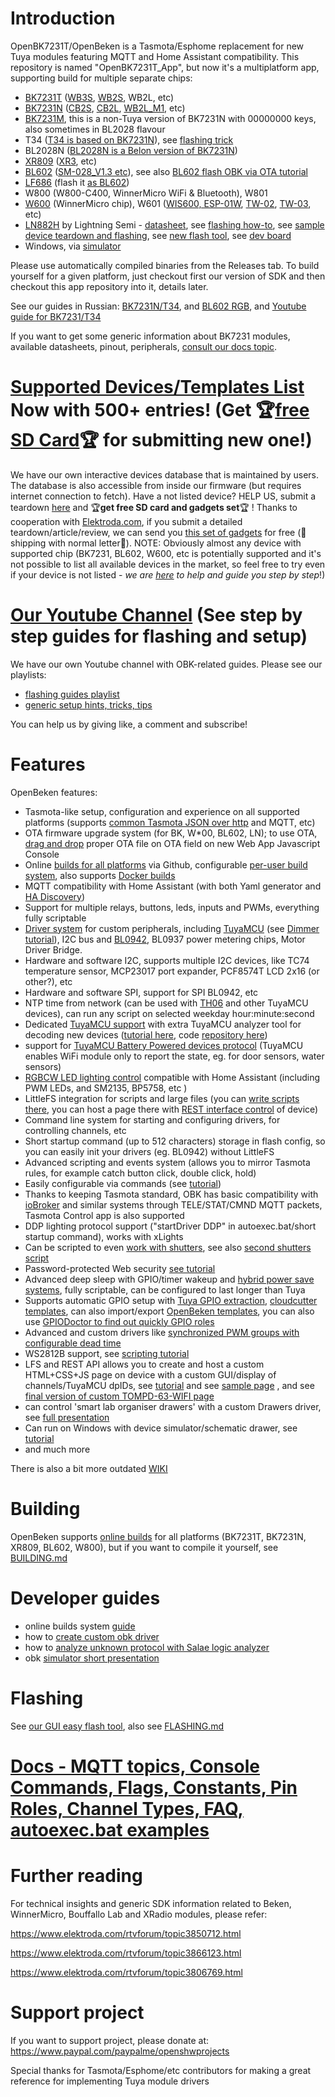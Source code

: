 # Introduction

OpenBK7231T/OpenBeken is a Tasmota/Esphome replacement for new Tuya modules featuring MQTT and Home Assistant compatibility.
This repository is named "OpenBK7231T_App", but now it's a multiplatform app, supporting build for multiple separate chips:
- [BK7231T](https://www.elektroda.com/rtvforum/topic3951016.html) ([WB3S](https://developer.tuya.com/en/docs/iot/wb3s-module-datasheet?id=K9dx20n6hz5n4), [WB2S](https://developer.tuya.com/en/docs/iot/wb2s-module-datasheet?id=K9ghecl7kc479), WB2L, etc)
- [BK7231N](https://www.elektroda.com/rtvforum/topic3951016.html) ([CB2S](https://developer.tuya.com/en/docs/iot/cb2s-module-datasheet?id=Kafgfsa2aaypq), [CB2L](https://developer.tuya.com/en/docs/iot/cb2l-module-datasheet?id=Kai2eku1m3pyl), [WB2L_M1](https://www.elektroda.com/rtvforum/topic3903356.html), etc)
- [BK7231M](https://www.elektroda.com/rtvforum/topic4058227.html), this is a non-Tuya version of BK7231N with 00000000 keys, also sometimes in BL2028 flavour
- T34 ([T34 is based on BK7231N](https://developer.tuya.com/en/docs/iot/t34-module-datasheet?id=Ka0l4h5zvg6j8)), see [flashing trick](https://www.elektroda.com/rtvforum/topic4036975.html)
- BL2028N ([BL2028N is a Belon version of BK7231N](https://www.elektroda.com/rtvforum/viewtopic.php?p=20262533#20262533))
- [XR809](https://www.elektroda.com/rtvforum/topic3806769.html) ([XR3](https://developer.tuya.com/en/docs/iot/xr3-datasheet?id=K98s9168qi49g), etc)
- [BL602](https://www.elektroda.com/rtvforum/topic3889041.html) ([SM-028_V1.3 etc](https://www.elektroda.com/rtvforum/topic3945435.html)), see also [BL602 flash OBK via OTA tutorial](https://www.elektroda.com/rtvforum/topic4050297.html)
- [LF686](https://www.leapfive.com/wp-content/uploads/2020/09/LF686-Datasheet.pdf) (flash it [as BL602](https://www.elektroda.com/rtvforum/topic4024917.html))
- W800 (W800-C400, WinnerMicro WiFi & Bluetooth), W801
- [W600](https://www.elektroda.com/rtvforum/viewtopic.php?p=20252619#20252619) (WinnerMicro chip), W601 ([WIS600, ESP-01W](https://www.elektroda.com/rtvforum/topic3950611.html), [TW-02](https://www.elektroda.com/rtvforum/viewtopic.php?p=20239610#20239610), [TW-03](https://www.elektroda.com/rtvforum/topic3929601.html), etc)
- [LN882H](https://www.elektroda.com/rtvforum/topic4027545.html) by Lightning Semi - [datasheet](https://www.elektroda.com/rtvforum/topic4027545.html), see [flashing how-to](https://www.elektroda.com/rtvforum/topic4028087.html), see [sample device teardown and flashing](https://www.elektroda.com/rtvforum/topic4032240.html), see [new flash tool](https://www.elektroda.com/rtvforum/topic4045532.html), see [dev board](https://www.elektroda.com/rtvforum/topic4050274.html)
- Windows, via [simulator](https://www.elektroda.com/rtvforum/topic4046056.html)

Please use automatically compiled binaries from the Releases tab. To build yourself for a given platform, just checkout first our version of SDK and then checkout this app repository into it, details later.

See our guides in Russian: [BK7231N/T34](https://www.v-elite.ru/t34), and [BL602 RGB](https://www.v-elite.ru/bl602rgb), and [Youtube guide for BK7231/T34](https://www.youtube.com/watch?v=BnmSWZchK-E)

If you want to get some generic information about BK7231 modules, available datasheets, pinout, peripherals, [consult our docs topic](https://www.elektroda.com/rtvforum/topic3951016.html).


# [Supported Devices/Templates List](https://openbekeniot.github.io/webapp/devicesList.html) Now with 500+ entries! (Get 🏆[free SD Card](https://www.elektroda.com/rtvforum/topic3950844.html)🏆 for submitting new one!)
We have our own interactive devices database that is maintained by users.
The database is also accessible from inside our firmware (but requires internet connection to fetch).
Have a not listed device? HELP US, submit a teardown [here](https://www.elektroda.com/rtvforum/posting.php?mode=newtopic&f=51) and 🏆**get free SD card and gadgets set**🏆 ! Thanks to cooperation with [Elektroda.com](https://www.elektroda.com/), if you submit a detailed teardown/article/review, we can send you [this set of gadgets](https://obrazki.elektroda.pl/1470574200_1670833596.jpg) for free (🚚shipping with normal letter🚚).
NOTE: Obviously almost any device with supported chip (BK7231, BL602, W600, etc is potentially supported and it's not possible to list all available devices in the market, so feel free to try even if your device is not listed - *we are [here](https://www.elektroda.com/rtvforum/forum390.html) to help and guide you step by step*!)

# [Our Youtube Channel](https://www.youtube.com/@elektrodacom) (See step by step guides for flashing and setup)
We have our own Youtube channel with OBK-related  guides. Please see our playlists:
- [flashing guides playlist](https://www.youtube.com/playlist?list=PLzbXEc2ebpH0CZDbczAXT94BuSGrd_GoM)
- [generic setup hints, tricks, tips](https://www.youtube.com/playlist?list=PLzbXEc2ebpH0I8m_Cfbqv1MTlQuBKYvlx)

You can help us by giving like, a comment and subscribe!

# Features

OpenBeken features:
- Tasmota-like setup, configuration and experience on all supported platforms (supports [common Tasmota JSON over http](https://www.youtube.com/watch?v=OhdkEJ-SuTU) and MQTT, etc)
- OTA firmware upgrade system (for BK, W*00, BL602, LN); to use OTA, [drag and drop](https://www.youtube.com/watch?v=OPcppowaxaA) proper OTA file on OTA field on new Web App Javascript Console
- Online [builds for all platforms](https://github.com/openshwprojects/OpenBK7231T_App/releases) via Github, configurable [per-user build system](https://www.elektroda.com/rtvforum/topic4033833.html), also supports [Docker builds](https://github.com/openshwprojects/OpenBK7231T_App/tree/main/docker)
- MQTT compatibility with Home Assistant (with both Yaml generator and [HA Discovery](https://youtu.be/pkcspey25V4)) 
- Support for multiple relays, buttons, leds, inputs and PWMs, everything fully scriptable
- [Driver system](https://github.com/openshwprojects/OpenBK7231T_App/blob/main/docs/drivers.md) for custom peripherals, including [TuyaMCU](https://www.elektroda.com/rtvforum/topic4038151.html) (see [Dimmer tutorial](https://www.elektroda.com/rtvforum/topic3898502.html)), I2C bus and [BL0942](https://www.elektroda.com/rtvforum/topic3887748.html), BL0937 power metering chips, Motor Driver Bridge.
- Hardware and software I2C, supports multiple I2C devices, like TC74 temperature sensor, MCP23017 port expander, PCF8574T LCD 2x16 (or other?), etc
- Hardware and software SPI, support for SPI BL0942, etc
- NTP time from network (can be used with [TH06](https://www.elektroda.com/rtvforum/topic3942730.html) and other TuyaMCU devices), can run any script on selected weekday hour:minute:second
- Dedicated [TuyaMCU support](https://www.elektroda.com/rtvforum/topic4038151.html) with extra TuyaMCU analyzer tool for decoding new devices ([tutorial here](https://www.elektroda.com/rtvforum/topic3970199.html), code [repository here](https://github.com/openshwprojects/TuyaMCUAnalyzer))
- support for [TuyaMCU Battery Powered devices protocol](https://www.elektroda.com/rtvforum/topic3914412.html) (TuyaMCU enables WiFi module only to report the state, eg. for door sensors, water sensors)
- [RGBCW LED lighting control](https://www.youtube.com/watch?v=YQdR7r6lXRY) compatible with Home Assistant (including PWM LEDs, and SM2135, BP5758, etc )
- LittleFS integration for scripts and large files (you can [write scripts there](https://www.youtube.com/watch?v=kXi8S12tmC8), you can host a page there with [REST interface control](https://www.elektroda.com/rtvforum/topic3971355.html) of device)
- Command line system for starting and configuring drivers, for controlling channels, etc
- Short startup command (up to 512 characters) storage in flash config, so you can easily init your drivers (eg. BL0942) without LittleFS
- Advanced scripting and events system (allows you to mirror Tasmota rules, for example catch button click, double click, hold)
- Easily configurable via commands (see [tutorial](https://www.elektroda.com/rtvforum/topic3947241.html))
- Thanks to keeping Tasmota standard, OBK has basic compatibility with [ioBroker](https://www.youtube.com/watch?v=x4p3JHXbK1E&ab_channel=Elektrodacom) and similar systems through TELE/STAT/CMND MQTT packets, Tasmota Control app is also supported
- DDP lighting protocol support ("startDriver DDP" in autoexec.bat/short startup command), works with xLights
- Can be scripted to even [work with shutters](https://www.elektroda.com/rtvforum/topic3972935.html), see also [second shutters script](https://www.elektroda.com/rtvforum/viewtopic.php?p=20910126#20910126)
- Password-protected Web security [see tutorial](https://www.elektroda.com/rtvforum/topic4021160.html)
- Advanced deep sleep with GPIO/timer wakeup and [hybrid power save systems](https://youtu.be/eupL16eB7BA), fully scriptable, can be configured to last longer than Tuya
- Supports automatic GPIO setup with [Tuya GPIO extraction](https://www.youtube.com/watch?v=WunlqIMAdgw), [cloudcutter templates](https://www.elektroda.com/rtvforum/topic3973669.html), can also import/export [OpenBeken templates](https://openbekeniot.github.io/webapp/devicesList.html), you can also use [GPIODoctor to find out quickly GPIO roles](https://www.elektroda.com/rtvforum/topic3976371.html)
- Advanced and custom drivers like [synchronized PWM groups with configurable dead time](https://www.elektroda.com/rtvforum/topic4025665.html)
- WS2812B support, see [scripting tutorial](https://www.elektroda.com/rtvforum/topic4036716.html)
- LFS and REST API allows you to create and host a custom HTML+CSS+JS page on device with a custom GUI/display of channels/TuyaMCU dpIDs, see [tutorial](https://www.elektroda.com/rtvforum/topic3971355.html) and see [sample page](https://www.elektroda.com/rtvforum/viewtopic.php?p=20932186#20932186) , and see [final version of custom TOMPD-63-WIFI page](https://www.elektroda.com/rtvforum/topic4040354.html)
- can control 'smart lab organiser drawers' with a custom Drawers driver, see [full presentation](https://www.elektroda.com/rtvforum/topic4054134.html)
- Can run on Windows with device simulator/schematic drawer, see [tutorial](https://www.elektroda.com/rtvforum/topic4046056.html)
- and much more

There is also a bit more outdated [WIKI](https://github.com/openshwprojects/OpenBK7231T_App/wiki/Wiki-Home)

# Building

OpenBeken supports [online builds](https://www.elektroda.com/rtvforum/viewtopic.php?p=20946719#20946719) for all platforms (BK7231T, BK7231N, XR809, BL602, W800), but if you want to compile it yourself, see  [BUILDING.md](https://github.com/openshwprojects/OpenBK7231T_App/blob/main/BUILDING.md)

# Developer guides
- online builds system [guide](https://www.elektroda.com/rtvforum/viewtopic.php?p=20946719#20946719)
- how to [create custom obk driver](https://www.elektroda.com/rtvforum/topic4056286.html)
- how to [analyze unknown protocol with Salae logic analyzer](https://www.elektroda.com/rtvforum/topic4035491.html)
- obk [simulator short presentation](https://www.elektroda.com/rtvforum/topic4046056.html)

# Flashing

See [our GUI easy flash tool](https://github.com/openshwprojects/BK7231GUIFlashTool), also see [FLASHING.md](https://github.com/openshwprojects/OpenBK7231T_App/blob/main/FLASHING.md)
 
# [Docs - MQTT topics, Console Commands, Flags, Constants, Pin Roles, Channel Types, FAQ, autoexec.bat examples](https://github.com/openshwprojects/OpenBK7231T_App/blob/main/docs)
   
# Further reading
  
For technical insights and generic SDK information related to Beken, WinnerMicro, Bouffallo Lab and XRadio modules, please refer:
  
https://www.elektroda.com/rtvforum/topic3850712.html
  
https://www.elektroda.com/rtvforum/topic3866123.html
  
https://www.elektroda.com/rtvforum/topic3806769.html
  
# Support project
  
If you want to support project, please donate at: https://www.paypal.com/paypalme/openshwprojects
  
Special thanks for Tasmota/Esphome/etc contributors for making a great reference for implementing Tuya module drivers 
